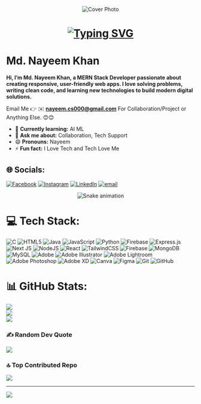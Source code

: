 <p align="center">
  <img src="https://i.ibb.co/qM9vtNjB/Blue-Modern-Corporate-Staff-Profile-Linked-In-Banner.png" alt="Cover Photo" />
</p>

<!-- Typing Animation -->
<h1 align="center">
  <a href="https://git.io/typing-svg">
    <img src="https://readme-typing-svg.herokuapp.com?font=Fira+Code&weight=600&size=30&pause=1000&color=00FF00&center=true&vCenter=true&width=650&lines=Hi+I'm+Md.+Nayeem+Khan+👨‍💻;MERN+Stack+Web+Developer+💻;I+Love+Building+Modern+Web+Apps+🚀;Always+Learning+New+Tech+📚" alt="Typing SVG" />
  </a>
</h1>



# Md. Nayeem Khan


**Hi, I’m Md. Nayeem Khan, a MERN Stack Developer passionate about creating responsive, user-friendly web apps. I love solving problems, writing clean code, and learning new technologies to build modern digital solutions.**

Email Me 👉 ✉️ **nayeem.cs000@gmail.com** For Collaboration/Project or Anything Else. 😊😊

- 🌱 **Currently learning:** AI ML
- 💬 **Ask me about:** Collaboration, Tech Support
- 😄 **Pronouns:** Nayeem
- ⚡ **Fun fact:** I Love Tech and Tech Love Me

  
## 🌐 Socials:
[![Facebook](https://img.shields.io/badge/Facebook-%231877F2.svg?logo=Facebook&logoColor=white)](https://facebook.com/candyboy.nayeem) [![Instagram](https://img.shields.io/badge/Instagram-%23E4405F.svg?logo=Instagram&logoColor=white)](https://instagram.com/__nayeem.khan__) [![LinkedIn](https://img.shields.io/badge/LinkedIn-%230077B5.svg?logo=linkedin&logoColor=white)](https://linkedin.com/in/nayeem-khan-676196216) [![email](https://img.shields.io/badge/Email-D14836?logo=gmail&logoColor=white)](mailto:nayeem.cs000@gmail.com) 

<!-- Snake Game Repo View -->

<div align="center">
  <img src="https://profile-readme-generator.com/assets/snake.svg" alt="Snake animation" />
</div>

# 💻 Tech Stack:
![C](https://img.shields.io/badge/c-%2300599C.svg?style=for-the-badge&logo=c&logoColor=white) ![HTML5](https://img.shields.io/badge/html5-%23E34F26.svg?style=for-the-badge&logo=html5&logoColor=white) ![Java](https://img.shields.io/badge/java-%23ED8B00.svg?style=for-the-badge&logo=openjdk&logoColor=white) ![JavaScript](https://img.shields.io/badge/javascript-%23323330.svg?style=for-the-badge&logo=javascript&logoColor=%23F7DF1E) ![Python](https://img.shields.io/badge/python-3670A0?style=for-the-badge&logo=python&logoColor=ffdd54) ![Firebase](https://img.shields.io/badge/firebase-%23039BE5.svg?style=for-the-badge&logo=firebase) ![Express.js](https://img.shields.io/badge/express.js-%23404d59.svg?style=for-the-badge&logo=express&logoColor=%2361DAFB) ![Next JS](https://img.shields.io/badge/Next-black?style=for-the-badge&logo=next.js&logoColor=white) ![NodeJS](https://img.shields.io/badge/node.js-6DA55F?style=for-the-badge&logo=node.js&logoColor=white) ![React](https://img.shields.io/badge/react-%2320232a.svg?style=for-the-badge&logo=react&logoColor=%2361DAFB) ![TailwindCSS](https://img.shields.io/badge/tailwindcss-%2338B2AC.svg?style=for-the-badge&logo=tailwind-css&logoColor=white) ![Firebase](https://img.shields.io/badge/firebase-a08021?style=for-the-badge&logo=firebase&logoColor=ffcd34) ![MongoDB](https://img.shields.io/badge/MongoDB-%234ea94b.svg?style=for-the-badge&logo=mongodb&logoColor=white) ![MySQL](https://img.shields.io/badge/mysql-4479A1.svg?style=for-the-badge&logo=mysql&logoColor=white) ![Adobe](https://img.shields.io/badge/adobe-%23FF0000.svg?style=for-the-badge&logo=adobe&logoColor=white) ![Adobe Illustrator](https://img.shields.io/badge/adobe%20illustrator-%23FF9A00.svg?style=for-the-badge&logo=adobe%20illustrator&logoColor=white) ![Adobe Lightroom](https://img.shields.io/badge/Adobe%20Lightroom-31A8FF.svg?style=for-the-badge&logo=Adobe%20Lightroom&logoColor=white) ![Adobe Photoshop](https://img.shields.io/badge/adobe%20photoshop-%2331A8FF.svg?style=for-the-badge&logo=adobe%20photoshop&logoColor=white) ![Adobe XD](https://img.shields.io/badge/Adobe%20XD-470137?style=for-the-badge&logo=Adobe%20XD&logoColor=#FF61F6) ![Canva](https://img.shields.io/badge/Canva-%2300C4CC.svg?style=for-the-badge&logo=Canva&logoColor=white) ![Figma](https://img.shields.io/badge/figma-%23F24E1E.svg?style=for-the-badge&logo=figma&logoColor=white) ![Git](https://img.shields.io/badge/git-%23F05033.svg?style=for-the-badge&logo=git&logoColor=white) ![GitHub](https://img.shields.io/badge/github-%23121011.svg?style=for-the-badge&logo=github&logoColor=white)
# 📊 GitHub Stats:
![](https://github-readme-stats.vercel.app/api?username=nayeemkhan000&theme=dark&hide_border=false&include_all_commits=true&count_private=false)<br/>
![](https://nirzak-streak-stats.vercel.app/?user=nayeemkhan000&theme=dark&hide_border=false)<br/>
![](https://github-readme-stats.vercel.app/api/top-langs/?username=nayeemkhan000&theme=dark&hide_border=false&include_all_commits=true&count_private=false&layout=compact)


### ✍️ Random Dev Quote
![](https://quotes-github-readme.vercel.app/api?type=horizontal&theme=radical)

### 🔝 Top Contributed Repo
![](https://github-contributor-stats.vercel.app/api?username=nayeemkhan000&limit=5&theme=dark&combine_all_yearly_contributions=true)

---
[![](https://visitcount.itsvg.in/api?id=nayeemkhan000&icon=0&color=0)](https://visitcount.itsvg.in)

<!-- Proudly created with GPRM ( https://gprm.itsvg.in ) -->
